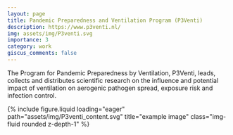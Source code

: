 ```yaml
---
layout: page
title: Pandemic Preparedness and Ventilation Program (P3Venti)
description: https://www.p3venti.nl/
img: assets/img/P3venti.svg
importance: 3
category: work
giscus_comments: false
---
```


The Program for Pandemic Preparedness by Ventilation, P3Venti, leads, collects and distributes scientific research on the influence and potential impact of ventilation on aerogenic pathogen spread, exposure risk and infection control.


<div class="row">
    <div class="col-sm mt-3 mt-md-0">
        {% include figure.liquid loading="eager" path="assets/img/P3venti_content.svg" title="example image" class="img-fluid rounded z-depth-1" %}
    </div>
</div>

